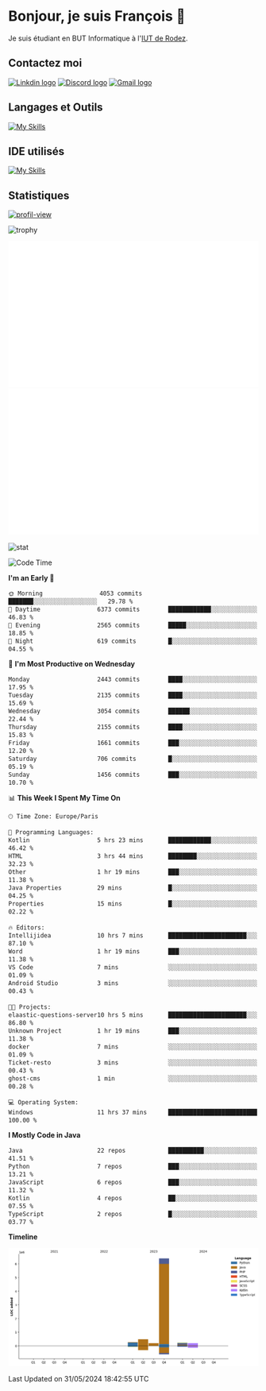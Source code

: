 # Bonjour, je suis François 👋

Je suis étudiant en BUT Informatique à l'[IUT de Rodez](https://iut-rodez.fr).

## Contactez moi

<p>
<a href="https://www.linkedin.com/in/fran%C3%A7ois-de-saint-palais-00985327a/" target="blank"><img src="https://img.shields.io/badge/LinkedIn-0077B5?style=for-the-badge&logo=linkedin&logoColor=white" alt="Linkdin logo"/></a>
<a href="https://discord.gg/francis389" target="blank"><img src="https://img.shields.io/badge/Discord-7289DA?style=for-the-badge&logo=discord&logoColor=white" alt="Discord logo" /></a>
<a href="mailto:francois-sp@gmx.fr" target="blank"><img src="https://img.shields.io/badge/Gmail-D14836?style=for-the-badge&logo=gmail&logoColor=white" alt="Gmail logo"/></a> 
</p>

## Langages et Outils

[![My Skills](https://skillicons.dev/icons?i=java,py,kotlin,spring,git,html,css,sass,svelte,vue,angular,react,bootstrap,ts,jquery,js,php,mysql,sqlite,grafana,linux,windows,figma,postman)](https://skillicons.dev)

## IDE utilisés

[![My Skills](https://skillicons.dev/icons?i=idea,phpstorm,pycharm,androidstudio,vscode,webstorm,eclipse)](https://skillicons.dev)

## Statistiques

[![profil-view](https://komarev.com/ghpvc/?username=francois389&label=Profile%20views&color=0e75b6&style=flat)](https://github.com/ryo-ma/github-profile-trophy)

![trophy](https://github-profile-trophy.vercel.app/?username=Francois389&theme=onedark&column=-1)

![top-lang](https://raw.githubusercontent.com/Francois389/github-stat/master/generated/languages.svg#gh-dark-mode-only)
![](https://raw.githubusercontent.com/Francois389/github-stat/master/generated/overview.svg#gh-dark-mode-only)

![stat](https://github-readme-stats.vercel.app/api?username=francois389&show_icons=true&locale=fr&theme=onedark)

<!--START_SECTION:waka-->
![Code Time](http://img.shields.io/badge/Code%20Time-244%20hrs%2059%20mins-blue)

**I'm an Early 🐤** 

```text
🌞 Morning                4053 commits        ███████░░░░░░░░░░░░░░░░░░   29.78 % 
🌆 Daytime                6373 commits        ████████████░░░░░░░░░░░░░   46.83 % 
🌃 Evening                2565 commits        █████░░░░░░░░░░░░░░░░░░░░   18.85 % 
🌙 Night                  619 commits         █░░░░░░░░░░░░░░░░░░░░░░░░   04.55 % 
```
📅 **I'm Most Productive on Wednesday** 

```text
Monday                   2443 commits        ████░░░░░░░░░░░░░░░░░░░░░   17.95 % 
Tuesday                  2135 commits        ████░░░░░░░░░░░░░░░░░░░░░   15.69 % 
Wednesday                3054 commits        ██████░░░░░░░░░░░░░░░░░░░   22.44 % 
Thursday                 2155 commits        ████░░░░░░░░░░░░░░░░░░░░░   15.83 % 
Friday                   1661 commits        ███░░░░░░░░░░░░░░░░░░░░░░   12.20 % 
Saturday                 706 commits         █░░░░░░░░░░░░░░░░░░░░░░░░   05.19 % 
Sunday                   1456 commits        ███░░░░░░░░░░░░░░░░░░░░░░   10.70 % 
```


📊 **This Week I Spent My Time On** 

```text
🕑︎ Time Zone: Europe/Paris

💬 Programming Languages: 
Kotlin                   5 hrs 23 mins       ████████████░░░░░░░░░░░░░   46.42 % 
HTML                     3 hrs 44 mins       ████████░░░░░░░░░░░░░░░░░   32.23 % 
Other                    1 hr 19 mins        ███░░░░░░░░░░░░░░░░░░░░░░   11.38 % 
Java Properties          29 mins             █░░░░░░░░░░░░░░░░░░░░░░░░   04.25 % 
Properties               15 mins             █░░░░░░░░░░░░░░░░░░░░░░░░   02.22 % 

🔥 Editors: 
Intellijidea             10 hrs 7 mins       ██████████████████████░░░   87.10 % 
Word                     1 hr 19 mins        ███░░░░░░░░░░░░░░░░░░░░░░   11.38 % 
VS Code                  7 mins              ░░░░░░░░░░░░░░░░░░░░░░░░░   01.09 % 
Android Studio           3 mins              ░░░░░░░░░░░░░░░░░░░░░░░░░   00.43 % 

🐱‍💻 Projects: 
elaastic-questions-server10 hrs 5 mins       ██████████████████████░░░   86.80 % 
Unknown Project          1 hr 19 mins        ███░░░░░░░░░░░░░░░░░░░░░░   11.38 % 
docker                   7 mins              ░░░░░░░░░░░░░░░░░░░░░░░░░   01.09 % 
Ticket-resto             3 mins              ░░░░░░░░░░░░░░░░░░░░░░░░░   00.43 % 
ghost-cms                1 min               ░░░░░░░░░░░░░░░░░░░░░░░░░   00.28 % 

💻 Operating System: 
Windows                  11 hrs 37 mins      █████████████████████████   100.00 % 
```

**I Mostly Code in Java** 

```text
Java                     22 repos            ██████████░░░░░░░░░░░░░░░   41.51 % 
Python                   7 repos             ███░░░░░░░░░░░░░░░░░░░░░░   13.21 % 
JavaScript               6 repos             ███░░░░░░░░░░░░░░░░░░░░░░   11.32 % 
Kotlin                   4 repos             ██░░░░░░░░░░░░░░░░░░░░░░░   07.55 % 
TypeScript               2 repos             █░░░░░░░░░░░░░░░░░░░░░░░░   03.77 % 
```



**Timeline**

![Lines of Code chart](https://raw.githubusercontent.com/Francois389/Francois389/main/assets/bar_graph.png)


 Last Updated on 31/05/2024 18:42:55 UTC
<!--END_SECTION:waka-->
